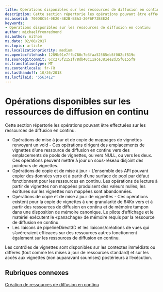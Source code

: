 ```yaml
---
title: Opérations disponibles sur les ressources de diffusion en continu
description: Cette section répertorie les opérations pouvant être effectuées sur les ressources de diffusion en continu.
ms.assetid: 700D8C54-0E20-4B2B-BEA3-20F6F72B8E24
keywords:
- Opérations disponibles sur les ressources de diffusion en continu
author: michaelfromredmond
ms.author: mithom
ms.date: 02/08/2017
ms.topic: article
ms.localizationpriority: medium
ms.openlocfilehash: 1289b01e7ffb780c7e3faa52585eb5f002cf519c
ms.sourcegitcommit: 6cc275f2151f78db40c11ace381ee2d35f0155f9
ms.translationtype: MT
ms.contentlocale: fr-FR
ms.lasthandoff: 10/26/2018
ms.locfileid: "5563412"
---
```

# <a name="operations-available-on-streaming-resources"></a>Opérations disponibles sur les ressources de diffusion en continu


Cette section répertorie les opérations pouvant être effectuées sur les ressources de diffusion en continu.

-   Opérations de mise à jour et de copie de mappages de vignettes renvoyant un void - Ces opérations dirigent des emplacements de vignettes d’une ressource de diffusion en continu vers des emplacements de pools de vignettes, ou vers NULL, ou vers les deux. Ces opérations peuvent mettre à jour un sous-réseau disjoint des pointeurs de vignettes.
-   Opérations de copie et de mise à jour - L’ensemble des API pouvant copier des données vers et à partir d’une surface de pool par défaut fonctionnent pour les ressources en continu. Les opérations de lecture à partir de vignettes non mappées produisent des valeurs nulles; les écritures sur les vignettes non mappées sont abandonnées.
-   Opérations de copie et de mise à jour de vignettes - Ces opérations existent pour la copie de vignettes à une granularité de 64Ko vers et à partir des ressources de diffusion en continu et de mémoire tampon dans une disposition de mémoire canonique. Le pilote d’affichage et le matériel exécutent le «panachage» de mémoire requis par la ressource de diffusion en continu.
-   Les liaisons de pipelineDirect3D et les liaisons/créations de vues qui s’avéreraient efficaces sur des ressources autres fonctionnent également sur les ressources de diffusion en continu.

Les contrôles de vignettes sont disponibles sur les contextes immédiats ou différés (tout comme les mises à jour de ressources standard) et sur les accès aux vignettes (non auparavant soumises) postérieurs à l’exécution.

## <a name="span-idrelated-topicsspanrelated-topics"></a><span id="related-topics"></span>Rubriques connexes


[Création de ressources de diffusion en continu](creating-streaming-resources.md)

 

 




